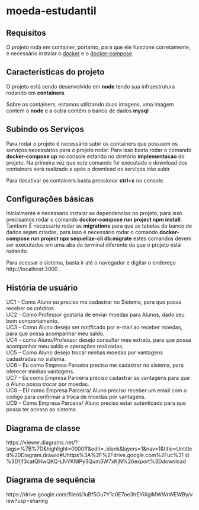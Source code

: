 # moeda-estudantil

<h2>Requisitos</h2>
 
O projeto roda em container, portanto, para que ele funcione corretamente, é necessário instalar o [docker](https://docs.docker.com/get-docker/) e o [docker-compose](https://docs.docker.com/compose/install/)
 
<h2>Características do projeto</h2>
 
O projeto está sendo desenvolvido em **node** tendo sua infraestrutura rodando em **containers**.
 
Sobre os containers, estamos utilizando duas imagens, uma imagem contem o **node** e a outra contém o banco de dados **mysql**
 
<h2>Subindo os Serviços</h2>
 
Para rodar o projeto é necessário subir os containers que possuem os serviços necessários para o projeto rodar. Para isso basta rodar o comando **docker-compose up** no console estando no diretório **implementacao** do projeto. Na primeira vez que este comando for executado o download dos containers será realizado e após o download os serviços irão subir.
 
Para desativar os containers basta pressionar **ctrl+c** no console.

<h2>Configurações básicas</h2>
 
Inicialmente é necessario instalar as dependencias no projeto, para isso precisamos rodar o comando **docker-compose run project npm install**. Tambem É necessario rodar as **migrations** para que as tabelas do banco de dados sejam criadas, para isso é necessário rodar o comando **docker-compose run project npx sequelize-cli db:migrate** estes comandos devem ser executados em uma aba do terminal diferente da que o projeto está rodando.

Para acessar o sistema, basta ir até o navegador e digitar o endereço http://localhost:3000 .


<h2>História de usuário</h2>
UC1 - Como Aluno eu preciso me cadastrar no Sistema, para que possa receber os créditos.</br>
UC2 - Como Professor gostaria de enviar moedas para Alunos, dado seu bom comportamento.</br>
UC3 – Como Aluno desejo ser notificado por e-mail ao receber moedas, para que possa acompanhar meu saldo.</br>
UC4 – como Aluno/Professor desejo consultar meu extrato, para que possa acompanhar meu saldo e operações realizadas.</br>
UC5 – Como Aluno desejo trocar minhas moedas por vantagens cadastradas no sistema.</br>
UC6 – Eu como Empresa Parceira preciso me cadastrar no sistema, para oferecer minhas vantagens.</br>
UC7 – Eu como Empresa Parceira preciso cadastrar as vantagens para que o Aluno possa trocar por moedas.</br>
UC8 – EU como Empresa Parceira/ Aluno preciso receber um email com o código para confirmar a troca de moedas por vantagens.</br>
UC9 – Como Empresa Parceira/ Aluno preciso estar autenticado para que possa ter acesso ao sistema.</br>

<h2>Diagrama de classe</h2>
https://viewer.diagrams.net/?tags=%7B%7D&highlight=0000ff&edit=_blank&layers=1&nav=1&title=Untitled%20Diagram.drawio#Uhttps%3A%2F%2Fdrive.google.com%2Fuc%3Fid%3D1jf3catQHwQKQ-LNYKNlPy3Qum3W7xKjN%26export%3Ddownload

<h2>Diagrama de sequência</h2>
https://drive.google.com/file/d/1uBf5Ou7Y1c0E7oe3hEYiXgiMWWrWEWBy/view?usp=sharing

